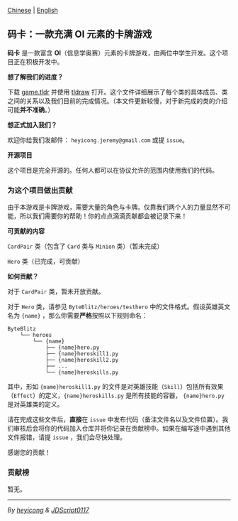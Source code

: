 [Chinese](https://github.com/JeremyHe1209/ByteBlitz/blob/main/README.md) | [English](https://github.com/JeremyHe1209/ByteBlitz/blob/main/README-en.md)

## 码卡：一款充满 OI 元素的卡牌游戏

**码卡** 是一款富含 **OI**（信息学奥赛）元素的卡牌游戏，由两位中学生开发。这个项目正在积极开发中。

**想了解我们的进度？**

下载 [game.tldr](https://raw.githubusercontent.com/JeremyHe1209/ByteBlitz/main/game.tldr) 并使用 [tldraw](https://www.tldraw.com) 打开。这个文件详细展示了每个类的具体成员、类之间的关系以及我们目前的完成情况。（本文件更新较慢，对于新完成的类的介绍可能**并不准确**。）

**想正式加入我们？**

欢迎你给我们发邮件： ``heyicong.jeremy@gmail.com`` 或提 ``issue``。

**开源项目**

这个项目是完全开源的。任何人都可以在协议允许的范围内使用我们的代码。

### 为这个项目做出贡献

由于本游戏是卡牌游戏，需要大量的角色与卡牌。仅靠我们两个人的力量显然不可能，所以我们需要你的帮助！你的点点滴滴贡献都会被记录下来！

**可贡献的内容**

``CardPair`` 类（包含了 ``Card`` 类与 ``Minion`` 类）（暂未完成）

``Hero`` 类（已完成，可贡献）

**如何贡献？**

对于 ``CardPair`` 类，暂未开放贡献。

对于 ``Hero`` 类，请参见 ``ByteBlitz/heroes/testhero`` 中的文件格式。假设英雄英文名为 ``{name}`` ，那么你需要**严格**按照以下规则命名：

```
ByteBlitz
    └── heroes
        └── {name}
            ├── {name}hero.py
            ├── {name}heroskill1.py
            ├── {name}heroskill2.py
            ├── ...
            └── {name}heroskills.py
```

其中，形如 ``{name}heroskill1.py`` 的文件是对英雄技能（``Skill``）包括所有效果（``Effect``）的定义，``{name}heroskills.py`` 是所有技能的容器， ``{name}hero.py`` 是对英雄类的定义。

请在完成这些文件后，**直接**在 ``issue`` 中发布代码（备注文件名以及文件位置）。我们审核后会将你的代码加入仓库并将你记录在贡献榜中。如果在编写途中遇到其他文件报错，请提 ``issue`` ，我们会尽快处理。

感谢您的贡献！

### 贡献榜

暂无。

---

_By [heyicong](https://www.luogu.com.cn/user/725640) & [JDScript0117](https://www.luogu.com.cn/user/910593)_
